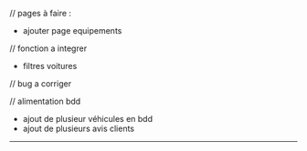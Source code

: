 // pages à faire :
<!-- - horaires + bdd horaires -> requete et changement dans back office -->
<!-- - avis clients + bdd avis + page delete avis -> validation en back office, création note avis client en étoile /5 ?,  -->
<!-- - page de création de compte employer et de suppression (table users deja créé)
- affichage en fonction des admins -->
<!-- - page admin de contact -->
<!-- - enlever page delete en trop -->
- ajouter page equipements


// fonction a integrer
<!-- - requete de suppression images add car, suppriemr image table car -> requete table image_car -->
<!-- - requete de suppresion d'article service, add service -->
<!-- - Formulaire de contact -->
<!-- - afficher/cacher les mots de passe -->
<!-- - pagination avis page contact -->
<!-- - rajouter user_id dans car -->
<!-- - ajouter champ "verify" dans bdd et faire un if pour afficher -->
- filtres voitures



// bug a corriger 
<!-- - tout les chemins des images -->
<!-- - messages [] et errors [] dans add service/ add car et delete car (div bugger) -->
<!-- - image qui ne s'enregistre pas en bdd sur add car -->
<!-- - voir page de modification services -->
<!-- - suppression page article car erreur -->
<!-- - voir page de modification voitures // images // suppression des images -->
<!-- - image carrousel bug page principale -->
<!-- - changement présentation image occasion_page -->



// alimentation bdd
- ajout de plusieur véhicules en bdd
- ajout de plusieurs avis clients

________________________________________________________________________________